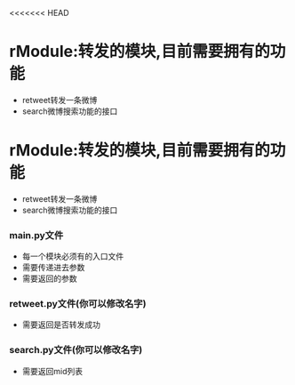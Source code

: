 <<<<<<< HEAD
# rModule:转发的模块,目前需要拥有的功能
* retweet转发一条微博
* search微博搜索功能的接口


# rModule:转发的模块,目前需要拥有的功能
* retweet转发一条微博
* search微博搜索功能的接口


### main.py文件
* 每一个模块必须有的入口文件  
* 需要传递进去参数  
* 需要返回的参数

### retweet.py文件(你可以修改名字)
* 需要返回是否转发成功

### search.py文件(你可以修改名字)
* 需要返回mid列表

